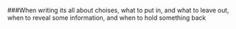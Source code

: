 ###When writing its all about choises, what to put in, and what to leave out, when to reveal some information, and when to hold something back
